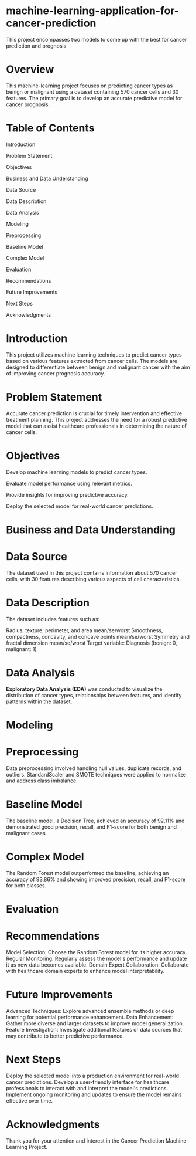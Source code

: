 # machine-learning-application-for-cancer-prediction
This project encompasses two models to come up with the best for cancer prediction and prognosis
# Overview
This machine-learning project focuses on predicting cancer types as benign or malignant using a dataset containing 570 cancer cells and 30 features. The primary goal is to develop an accurate predictive model for cancer prognosis.

# Table of Contents
Introduction

Problem Statement

Objectives

Business and Data Understanding

Data Source

Data Description

Data Analysis

Modeling

Preprocessing

Baseline Model

Complex Model

Evaluation

Recommendations

Future Improvements

Next Steps

Acknowledgments

# Introduction

This project utilizes machine learning techniques to predict cancer types based on various features extracted from cancer cells. The models are designed to differentiate between benign and malignant cancer with the aim of improving cancer prognosis accuracy.

# Problem Statement
Accurate cancer prediction is crucial for timely intervention and effective treatment planning. This project addresses the need for a robust predictive model that can assist healthcare professionals in determining the nature of cancer cells.

# Objectives
Develop machine learning models to predict cancer types.

Evaluate model performance using relevant metrics.

Provide insights for improving predictive accuracy.

Deploy the selected model for real-world cancer predictions.

# Business and Data Understanding
# Data Source
The dataset used in this project contains information about 570 cancer cells, with 30 features describing various aspects of cell characteristics.

# Data Description
The dataset includes features such as:

Radius, texture, perimeter, and area mean/se/worst
Smoothness, compactness, concavity, and concave points mean/se/worst
Symmetry and fractal dimension mean/se/worst
Target variable: Diagnosis (benign: 0, malignant: 1)
# Data Analysis
**Exploratory Data Analysis (EDA)** was conducted to visualize the distribution of cancer types, relationships between features, and identify patterns within the dataset.

# Modeling
# Preprocessing
Data preprocessing involved handling null values, duplicate records, and outliers. StandardScaler and SMOTE techniques were applied to normalize and address class imbalance.

# Baseline Model
The baseline model, a Decision Tree, achieved an accuracy of 92.11% and demonstrated good precision, recall, and F1-score for both benign and malignant cases.

# Complex Model
The Random Forest model outperformed the baseline, achieving an accuracy of 93.86% and showing improved precision, recall, and F1-score for both classes.

# Evaluation
# Recommendations
Model Selection: Choose the Random Forest model for its higher accuracy.
Regular Monitoring: Regularly assess the model's performance and update it as new data becomes available.
Domain Expert Collaboration: Collaborate with healthcare domain experts to enhance model interpretability.
# Future Improvements
Advanced Techniques: Explore advanced ensemble methods or deep learning for potential performance enhancement.
Data Enhancement: Gather more diverse and larger datasets to improve model generalization.
Feature Investigation: Investigate additional features or data sources that may contribute to better predictive performance.
# Next Steps
Deploy the selected model into a production environment for real-world cancer predictions.
Develop a user-friendly interface for healthcare professionals to interact with and interpret the model's predictions.
Implement ongoing monitoring and updates to ensure the model remains effective over time.
# Acknowledgments
Thank you for your attention and interest in the Cancer Prediction Machine Learning Project.





